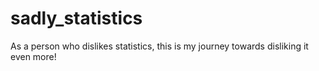 # sadly_statistics
As a person who dislikes statistics, this is my journey towards disliking it even more!

